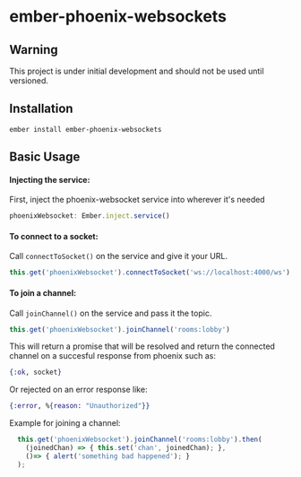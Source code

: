 # ember-phoenix-websockets

## Warning
This project is under initial development and should not be used until versioned.

## Installation
`ember install ember-phoenix-websockets`

## Basic Usage
#### Injecting the service:
First, inject the phoenix-websocket service into wherever it's needed

```javascript
phoenixWebsocket: Ember.inject.service()
```

#### To connect to a socket:
Call `connectToSocket()` on the service and give it your URL.

```javascript
this.get('phoenixWebsocket').connectToSocket('ws://localhost:4000/ws');
```

#### To join a channel:
Call `joinChannel()` on the service and pass it the topic.

```javascript
this.get('phoenixWebsocket').joinChannel('rooms:lobby')
```
This will return a promise that will be resolved and return the connected channel on a succesful response from phoenix such as:

```elixir
{:ok, socket}
```

Or rejected on an error response like:

```elixir
{:error, %{reason: "Unauthorized"}}
```	

Example for joining a channel:

```javascript
  this.get('phoenixWebsocket').joinChannel('rooms:lobby').then(
    (joinedChan) => { this.set('chan', joinedChan); },
    ()=> { alert('something bad happened'); }
  );
```
